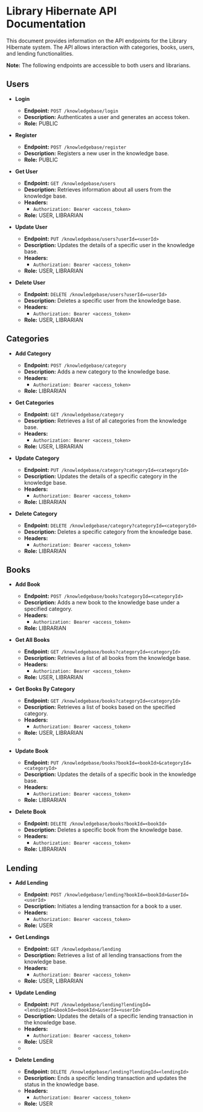 # Library Hibernate API Documentation

This document provides information on the API endpoints for the Library Hibernate system. The API allows interaction with categories, books, users, and lending functionalities.

**Note:** The following endpoints are accessible to both users and librarians.

## Users

- **Login**
    - **Endpoint:** `POST /knowledgebase/login`
    - **Description:** Authenticates a user and generates an access token.
    - **Role:** PUBLIC

- **Register**
    - **Endpoint:** `POST /knowledgebase/register`
    - **Description:** Registers a new user in the knowledge base.
    - **Role:** PUBLIC

- **Get User**
    - **Endpoint:** `GET /knowledgebase/users`
    - **Description:** Retrieves information about all users from the knowledge base.
    - **Headers:**
        - `Authorization: Bearer <access_token>`
    - **Role:** USER, LIBRARIAN

- **Update User**
    - **Endpoint:** `PUT /knowledgebase/users?userId=<userId>`
    - **Description:** Updates the details of a specific user in the knowledge base.
    - **Headers:**
        - `Authorization: Bearer <access_token>`
    - **Role:** USER, LIBRARIAN

- **Delete User**
    - **Endpoint:** `DELETE /knowledgebase/users?userId=<userId>`
    - **Description:** Deletes a specific user from the knowledge base.
    - **Headers:**
        - `Authorization: Bearer <access_token>`
    - **Role:** USER, LIBRARIAN

## Categories

- **Add Category**
    - **Endpoint:** `POST /knowledgebase/category`
    - **Description:** Adds a new category to the knowledge base.
    - **Headers:**
        - `Authorization: Bearer <access_token>`
    - **Role:** LIBRARIAN

- **Get Categories**
    - **Endpoint:** `GET /knowledgebase/category`
    - **Description:** Retrieves a list of all categories from the knowledge base.
    - **Headers:**
        - `Authorization: Bearer <access_token>`
    - **Role:** USER, LIBRARIAN

- **Update Category**
    - **Endpoint:** `PUT /knowledgebase/category?categoryId=<categoryId>`
    - **Description:** Updates the details of a specific category in the knowledge base.
    - **Headers:**
        - `Authorization: Bearer <access_token>`
    - **Role:** LIBRARIAN

- **Delete Category**
    - **Endpoint:** `DELETE /knowledgebase/category?categoryId=<categoryId>`
    - **Description:** Deletes a specific category from the knowledge base.
    - **Headers:**
        - `Authorization: Bearer <access_token>`
    - **Role:** LIBRARIAN

## Books

- **Add Book**
    - **Endpoint:** `POST /knowledgebase/books?categoryId=<categoryId>`
    - **Description:** Adds a new book to the knowledge base under a specified category.
    - **Headers:**
        - `Authorization: Bearer <access_token>`
    - **Role:** LIBRARIAN

- **Get All Books**
    - **Endpoint:** `GET /knowledgebase/books?categoryId=<categoryId>`
    - **Description:** Retrieves a list of all books from the knowledge base.
    - **Headers:**
        - `Authorization: Bearer <access_token>`
    - **Role:** USER, LIBRARIAN

- **Get Books By Category**
    - **Endpoint:** `GET /knowledgebase/books?categoryId=<categoryId>`
    - **Description:** Retrieves a list of books based on the specified category.
    - **Headers:**
        - `Authorization: Bearer <access_token>`
    - **Role:** USER, LIBRARIAN
    -
- **Update Book**
    - **Endpoint:** `PUT /knowledgebase/books?bookId=<bookId>&categoryId=<categoryId>`
    - **Description:** Updates the details of a specific book in the knowledge base.
    - **Headers:**
        - `Authorization: Bearer <access_token>`
    - **Role:** LIBRARIAN

- **Delete Book**
    - **Endpoint:** `DELETE /knowledgebase/books?bookId=<bookId>`
    - **Description:** Deletes a specific book from the knowledge base.
    - **Headers:**
        - `Authorization: Bearer <access_token>`
    - **Role:** LIBRARIAN
    
## Lending

- **Add Lending**
    - **Endpoint:** `POST /knowledgebase/lending?bookId=<bookId>&userId=<userId>`
    - **Description:** Initiates a lending transaction for a book to a user.
    - **Headers:**
        - `Authorization: Bearer <access_token>`
    - **Role:** USER

- **Get Lendings**
    - **Endpoint:** `GET /knowledgebase/lending`
    - **Description:** Retrieves a list of all lending transactions from the knowledge base.
    - **Headers:**
        - `Authorization: Bearer <access_token>`
    - **Role:** USER, LIBRARIAN

- **Update Lending**
    - **Endpoint:** `PUT /knowledgebase/lending?lendingId=<lendingId>&bookId=<bookId>&userId=<userId>`
    - **Description:** Updates the details of a specific lending transaction in the knowledge base.
    - **Headers:**
        - `Authorization: Bearer <access_token>`
    - **Role:** USER
    -
- **Delete Lending**
    - **Endpoint:** `DELETE /knowledgebase/lending?lendingId=<lendingId>`
    - **Description:** Ends a specific lending transaction and updates the status in the knowledge base.
    - **Headers:**
        - `Authorization: Bearer <access_token>`
    - **Role:** USER
